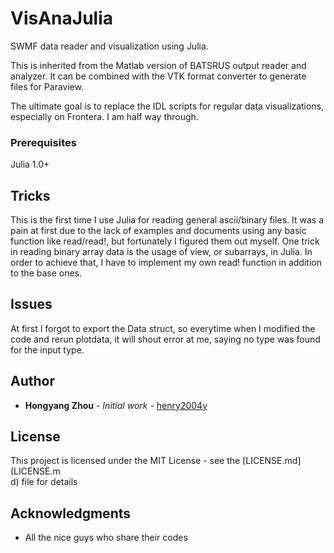 # VisAnaJulia
SWMF data reader and visualization using Julia.

This is inherited from the Matlab version of BATSRUS output reader and analyzer. It can be combined with the VTK format converter to generate files for Paraview.

The ultimate goal is to replace the IDL scripts for regular data visualizations, especially on Frontera. I am half way through. 

### Prerequisites

Julia 1.0+

## Tricks

This is the first time I use Julia for reading general ascii/binary files. It was a pain at first due to the lack of examples and documents using any basic function like read/read!, but fortunately I figured them out myself. One trick in reading binary array data is the usage of view, or subarrays, in Julia. In order to achieve that, I have to implement my own read! function in addition to the base ones.

## Issues

At first I forgot to export the Data struct, so everytime when I modified the code and rerun plotdata, it will shout error at me, saying no type was found for the input type.

## Author

* **Hongyang Zhou** - *Initial work* - [henry2004y](https://github.com/henry2004y)

## License

This project is licensed under the MIT License - see the [LICENSE.md](LICENSE.m\
d) file for details

## Acknowledgments

* All the nice guys who share their codes
